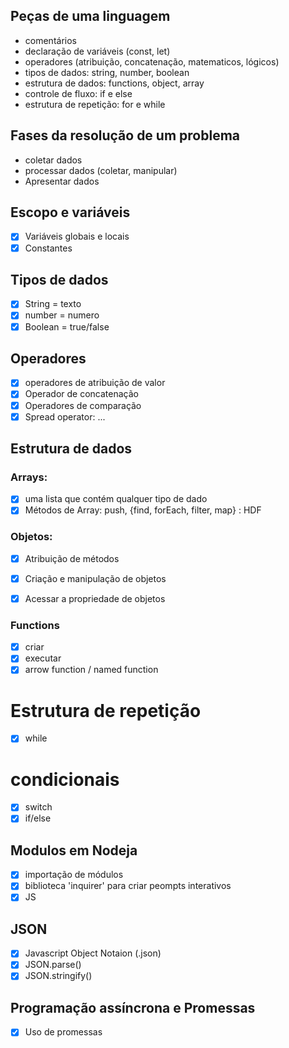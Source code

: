 ## Peças de uma linguagem

- comentários
- declaração de variáveis (const, let)
- operadores (atribuição, concatenação, matematicos, lógicos)
- tipos de dados: string, number, boolean
- estrutura de dados: functions, object, array
- controle de fluxo: if e else
- estrutura de repetição: for e while

## Fases da resolução de um problema

- coletar dados
- processar dados (coletar, manipular)
- Apresentar dados

## Escopo e variáveis

- [x] Variáveis globais e locais
- [x] Constantes

## Tipos de dados

- [x] String = texto
- [x] number = numero
- [x] Boolean = true/false

## Operadores

- [x] operadores de atribuição de valor
- [x] Operador de concatenação
- [x] Operadores de comparação
- [x] Spread operator: ...

## Estrutura de dados

### Arrays:

- [x] uma lista que contém qualquer tipo de dado
- [x] Métodos de Array: push, {find, forEach, filter, map} : HDF

### Objetos:

- [x] Atribuição de métodos
- [x] Criação e manipulação de objetos
- [x] Acessar a propriedade de objetos


### Functions
- [x] criar
- [x] executar
- [x] arrow function / named function

# Estrutura de repetição 

- [x] while

# condicionais

- [x] switch
- [x] if/else

## Modulos em Nodeja
- [x] importação de módulos
- [x] biblioteca 'inquirer' para criar peompts interativos
- [x] JS

## JSON

- [x] Javascript Object Notaion (.json)
- [x] JSON.parse()
- [x] JSON.stringify()

## Programação assíncrona e Promessas

- [x] Uso de promessas